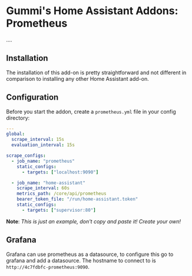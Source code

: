 # Gummi's Home Assistant Addons: Prometheus

....

## Installation

The installation of this add-on is pretty straightforward and not different in comparison to
installing any other Home Assistant add-on.

## Configuration

Before you start the addon, create a `prometheus.yml` file in your config directory:

```yaml
---
global:
  scrape_interval: 15s
  evaluation_interval: 15s

scrape_configs:
  - job_name: "prometheus"
    static_configs:
      - targets: ["localhost:9090"]

  - job_name: "home-assistant"
    scrape_interval: 60s
    metrics_path: /core/api/prometheus
    bearer_token_file: "/run/home-assistant.token"
    static_configs:
      - targets: ["supervisor:80"]
```

**Note**: _This is just an example, don't copy and paste it! Create your own!_

## Grafana

Grafana can use prometheus as a datasource, to configure this go to grafana and add a
datasource. The hostname to connect to is `http://4c7fdbfc-prometheus:9090`.
